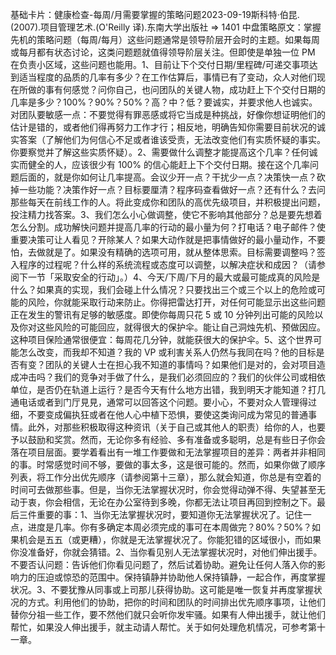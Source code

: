 

基础卡片：健康检查-每周/月需要掌握的策略问题2023-09-19斯科特·伯昆.(2007).项目管理艺术.(O'Reilly 译).东南大学出版社 => 1401 中盘策略原文：掌握先机的策略问题（每周/每月）这些问题通常是领导阶层开会时的主题。如果每周或每月都有状态讨论，这类问题题就值得领导阶层关注。但即使是单独一位 PM 在负责小区域，这些问题也能用。1、目前让下个交付日期/里程碑/可递交事项达到适当程度的品质的几率有多少？在工作估算后，事情已有了变动，众人对他们现在所做的事有何感觉？问你自己，也问团队的关键人物，成功赶上下个交付日期的几率是多少？100%？90%？50%？高？中？低？要诚实，并要求他人也诚实。对团队要敏感一点：不要觉得有罪恶感或将它当成是种挑战，好像你想证明他们的估计是错的，或者他们得再努力工作才行；相反地，明确告知你需要目前状况的诚实答案（了解他们为何信心不足或者谁该受责，无法改变他们有实质怀疑的事实。你要察觉并了解这些实质怀疑）。2、需要做什么调整才能提高这个几率？任何诚实而健全的人，应该很少有 100% 的信心能赶上下个交付日期。接在这个几率问题后面的，就是你如何让几率提高。会议少开一点？干扰少一点？决策快一点？砍掉一些功能？决策作好一点？目标要厘清？程序码查看做好一点？还有什么？去问那些每天在前线工作的人。将此变成你和团队的高优先级项目，并积极提出问题，投注精力找答案。3、我们怎么小心做调整，使它不影响其他部分？总是要先想着怎么分割。成功解快问题并提高几率的行动的最小量为何？打电话？电子邮件？使重要决策可让人看见？开除某人？如果大动作就是把事情做好的最小量动作，不要怕，去做就是了。如果没有精确的选项可用，就从整体思索。目标需要调整吗？签入程序的过程呢？什么样的系统流程或态度可以调整，以解决症状和成因？（请参阅下一节「采取安全的行动」。）4、今天/下周/下月的最大或最可能成真的风险是什么？如果真的实现，我们会碰上什么情况？只要找出三个或三个以上的危险或可能的风险，你就能采取行动来防止。你得把雷达打开，对任何可能显示出这些问题正在发生的警讯有足够的敏感度。即使你每周只花 5 或 10 分钟列出可能的风险以及你对这些风险的可能回应，就得很大的保护伞。能让自己洞烛先机、预做因应。这种项目保险通常很便宜：每周花几分钟，就能获很大的保护伞。5、这个世界可能怎么改变，而我却不知道？我的 VP 或利害关系人仍然与我同在吗？他的目标是否有变？团队的关键人士在担心我不知道的事情吗？如果他们是对的，会对项目造成冲击吗？我们的竞争对手做了什么，是我们必须回应的？我们的伙伴公司或相依单位，是否仍在轨道上运行？是否今天有什么地方出错，我到明天才能知道？打几通电话或者到门厅見見，通常可以回答这个问题。要小心，不要对众人管理得过细，不要变成偏执狂或者在他人心中植下恐惧，要使这类询问成为常见的普通事情。此外，对那些积极取得这种资讯（关于自己或其他人的职责）给你的人，也要予以鼓励和奖赏。然而，无论你多有经验、多有准备或多聪明，总是有些日子你会落在项目层面。要学着看出有一堆工作要做和无法掌握项目的差异：两者并非相同的事。时常感觉时间不够，要做的事太多，这是很可能的。然而，如果你做了顺序列表，将工作分出优先顺序（请参阅第十三章），那么就会知道，你总是有空着的时间可去做那些事。但是，当你无法掌握状况时，你会觉得动弹不得、失望甚至无动于衷，你会相信，无论在办公室待到多晚，你都无法让项目再回到控制之下。最后三件重要的事：1、当你无法掌握状况时，要知道你无法掌握状况了。记住一点，进度是几率。你有多确定本周必须完成的事可在本周做完？80%？50%？如果机会是五五（或更糟），你就是无法掌握状况了。你能犯错的区域很小，而如果你没准备好，你就会猜错。2、当你看见别人无法掌握状况时，对他们伸出援手。不要否认问题：告诉他们你看见问题了，然后试着协助。避免让任何人落入你的影响力的压迫或惊恐的范围中。保持镇静并协助他人保持镇静，一起合作，再度掌握状况。3、不要犹豫从同事或上司那儿获得协助。这可能是唯一恢复并再度掌握状况的方式。利用他们的协助，把你的时间和团队的时间排出优先顺序事项，让他们替你分祖一些工作，要不然他们就只会听你发牢骚。如果有人伸出援手，就让他们帮忙，如果没人伸出援手，就主动请人帮忙。关于如何处理危机情况，可参考第十一章。